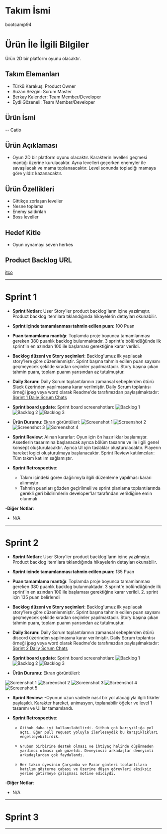 # **Takım İsmi**

bootcamp94

# Ürün İle İlgili Bilgiler

Ürün 2D bir platform oyunu olacaktır.

## Takım Elemanları

- Türkü Karakuş: Product Owner
- Suzan Sezgin: Scrum Master
- Berkay Kalender: Team Member/Developer
- Eydi Gözeneli: Team Member/Developer

## Ürün İsmi

-- Catio

## Ürün Açıklaması

- Oyun 2D bir platform oyunu olacaktır. Karakterin levelleri geçmesi mantığı üzerine kurulacaktır. Ayrıa levelleri geçerken  enemyler ile savaşılacak ve mama toplanaacaktır. Level sonunda topladığı mamaya göre yıldız kazanacaktır.

## Ürün Özellikleri

- Gittikçe zorlaşan leveller
- Nesne toplama
- Enemy saldırıları
- Boss leveller

## Hedef Kitle

- Oyun oynamayı seven herkes

## Product Backlog URL

[itco](https://app.clickup.com/4514905/v/li/204119291)

---

# Sprint 1

- **Sprint Notları**: User Story'ler product backlog'ların içine yazılmıştır. Product backlog item'lara tıklandığında hikayelerin detayları okunabilir.

- **Sprint içinde tamamlanması tahmin edilen puan**: 100 Puan

- **Puan tamamlama mantığı**: Toplamda proje boyunca tamamlanması gereken 380 puanlık backlog bulunmaktadır. 3 sprint'e bölündüğünde ilk sprint'in en azından 100 ile başlaması gerektiğine karar verildi.

- **Backlog düzeni ve Story seçimleri**: Backlog'umuz ilk yapılacak story'lere göre düzenlenmiştir. Sprint başına tahmin edilen puan sayısını geçmeyecek şekilde sıradan seçimler yapılmaktadır. Story başına çıkan tahmin puanı, toplam puanın yarısından az tutulmuştur. 

- **Daily Scrum**: Daily Scrum toplantılarının zamansal sebeplerden ötürü Slack üzerinden yapılmasına karar verilmiştir. Daily Scrum toplantısı örneği jpeg veya word olarak Readme'de tarafımızdan paylaşılmaktadır: [Sprint 1 Daily Scrum Chats](https://github.com/w3eydi/bootcamp94/blob/sprint/img/Sprint/DailyScrumMeetingNotesSprint1.docx)

- **Sprint board update**: Sprint board screenshotları: 
![Backlog 1](https://github.com/w3eydi/bootcamp94/blob/sprint/img/Sprint/BoardScreenShats/Sprint1_1.png) 
![Backlog 2](https://github.com/w3eydi/bootcamp94/blob/sprint/img/Sprint/BoardScreenShats/Sprint1_2.png) 
![Backlog 3](https://github.com/w3eydi/bootcamp94/blob/sprint/img/Sprint/BoardScreenShats/Sprint1_3.png)

- **Ürün Durumu**: Ekran görüntüleri:
  ![Screenshot 1](https://github.com/w3eydi/bootcamp94/blob/sprint/img/Sprint/GameScreenSharts/1.png)
  ![Screenshot 2](https://github.com/w3eydi/bootcamp94/blob/sprint/img/Sprint/GameScreenSharts/2.png)
  ![Screenshot 3](https://github.com/w3eydi/bootcamp94/blob/sprint/img/Sprint/GameScreenSharts/3.png)
  ![Screenshot 4](https://github.com/w3eydi/bootcamp94/blob/sprint/img/Sprint/GameScreenSharts/4.png)


- **Sprint Review**: 
Alınan kararlar: Oyun için ön hazırlıklar başlamıştır. Assetlerin tasarımına başlanacak ayrıca bölüm tasarımı ve ile ilgili genel konsept oluşturulacaktır. Ayrıca UI için taslaklar oluşturulacaktır. Playerın hareket logici oluşturulmaya başlanacaktır.  Sprint Review katılımcıları: Tüm takım katılım sağlamıştır.

- **Sprint Retrospective:**
  - Takım içindeki görev dağılımıyla ilgili düzenleme yapılması kararı alınmıştır
  - Tahmin puanları gözden geçirilmeli ve sprint planlama toplantılarında gerekli geri bildirimlerin developer'lar tarafından verildiğine emin olunmalı
 

-**Diğer Notlar**:
- N/A

---

# Sprint 2


- **Sprint Notları**: User Story'ler product backlog'ların içine yazılmıştır. Product backlog item'lara tıklandığında hikayelerin detayları okunabilir.

- **Sprint içinde tamamlanması tahmin edilen puan**: 135 Puan

- **Puan tamamlama mantığı**: Toplamda proje boyunca tamamlanması gereken 380 puanlık backlog bulunmaktadır. 3 sprint'e bölündüğünde ilk sprint'in en azından 100 ile başlaması gerektiğine karar verildi.  2. sprint için 135 puan belirlendi

- **Backlog düzeni ve Story seçimleri**: Backlog'umuz ilk yapılacak story'lere göre düzenlenmiştir. Sprint başına tahmin edilen puan sayısını geçmeyecek şekilde sıradan seçimler yapılmaktadır. Story başına çıkan tahmin puanı, toplam puanın yarısından az tutulmuştur. 

- **Daily Scrum**: Daily Scrum toplantılarının zamansal sebeplerden ötürü discord üzerinden yapılmasına karar verilmiştir. Daily Scrum toplantısı örneği jpeg veya word olarak Readme'de tarafımızdan paylaşılmaktadır: [Sprint 2 Daily Scrum Chats](https://github.com/w3eydi/bootcamp94/blob/sprint/img/Sprint/DailyScrumMeetingNotesSprint2.docx)

- **Sprint board update**: Sprint board screenshotları: 
![Backlog 1](https://github.com/w3eydi/bootcamp94/blob/sprint/img/Sprint/BoardScreenShats/Sprint2_1.png) 
![Backlog 2](https://github.com/w3eydi/bootcamp94/blob/sprint/img/Sprint/BoardScreenShats/Sprint2_2.png) 
![Backlog 3](https://github.com/w3eydi/bootcamp94/blob/sprint/img/Sprint/BoardScreenShats/Sprint2_3.png) 

- **Ürün Durumu**: Ekran görüntüleri:

![Screenshot 1](https://github.com/w3eydi/bootcamp94/blob/sprint/img/Sprint/GameScreenSharts/1.png)
![Screenshot 2](https://github.com/w3eydi/bootcamp94/blob/UI/img/UI/oyunekran%C4%B1.png)
![Screenshot 3](https://github.com/w3eydi/bootcamp94/blob/UI/img/UI/b%C3%B6l%C3%BCmsonu.png)
![Screenshot 4](img/Design/characters.png)
![Screenshot 5](img/Design/tilesets.png)

- **Sprint Review**: 
-Oyunun uzun vadede nasıl bir yol alacağıyla ilgili fikirler paylaşıldı. Karakter hareket, animasyon, toplanabilir öğeler ve level 1 tasarımı ve UI lar tamamlandı.

- **Sprint Retrospective:**
  - 	Github daha iyi kullanılabilirdi. Github çok karışıklığa yol açtı. Eğer pull request yoluyla ilerleseydik bu karışıklıkları engelleyebilirdik.
  - 	Grubun birbirine destek olması ve ihtiyaç halinde düşünmeden yardımcı olması çok güzeldi. Deneyimsiz arkadaşlar deneyimli arkadaşlardan çok faydalandı.
  - 	Her takım üyesinin Çarşamba ve Pazar günleri toplantılara katılım gösterme çabası ve üzerine düşen görevleri eksiksiz yerine getirmeye çalışması motive ediciydi.

 

-**Diğer Notlar**:
- N/A

---
# Sprint 3



---